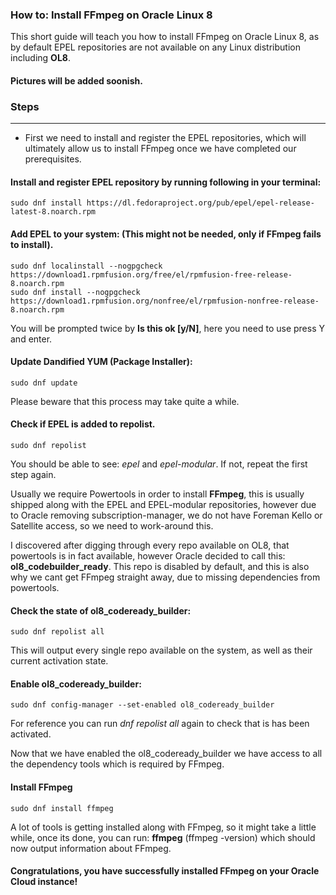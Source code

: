 ### How to: Install FFmpeg on Oracle Linux 8

This short guide will teach you how to install FFmpeg on Oracle Linux 8, as by default EPEL repositories are not available on any Linux distribution including **OL8**.

#### Pictures will be added soonish.


### Steps
___

- First we need to install and register the EPEL repositories, which will ultimately allow us to install FFmpeg once we have completed our prerequisites.


#### Install and register EPEL repository by running following in your terminal:
```
sudo dnf install https://dl.fedoraproject.org/pub/epel/epel-release-latest-8.noarch.rpm
```

#### Add EPEL to your system: (This might not be needed, only if FFmpeg fails to install).
```
sudo dnf localinstall --nogpgcheck https://download1.rpmfusion.org/free/el/rpmfusion-free-release-8.noarch.rpm
sudo dnf install --nogpgcheck https://download1.rpmfusion.org/nonfree/el/rpmfusion-nonfree-release-8.noarch.rpm
```
You will be prompted twice by **Is this ok [y/N]**, here you need to use press Y and enter.

#### Update Dandified YUM (Package Installer):
```
sudo dnf update
```
Please beware that this process may take quite a while. 

#### Check if EPEL is added to repolist.
```
sudo dnf repolist
```
You should be able to see: *epel* and *epel-modular*. If not, repeat the first step again.

Usually we require Powertools in order to install **FFmpeg**, this is usually shipped along with the EPEL and EPEL-modular repositories, however due to Oracle removing subscription-manager, we do not have Foreman Kello or Satellite access, so we need to work-around this. 

I discovered after digging through every repo available on OL8, that powertools is in fact available, however Oracle decided to call this: **ol8_codebuilder_ready**. This repo is disabled by default, and this is also why we cant get FFmpeg straight away, due to missing dependencies from powertools.

#### Check the state of ol8_codeready_builder:
```
sudo dnf repolist all
```
This will output every single repo available on the system, as well as their current activation state.

#### Enable ol8_codeready_builder:
```
sudo dnf config-manager --set-enabled ol8_codeready_builder
```
For reference you can run *dnf repolist all* again to check that is has been activated.

Now that we have enabled the ol8_codeready_builder we have access to all the dependency tools which is required by FFmpeg.

#### Install FFmpeg
```
sudo dnf install ffmpeg
```
A lot of tools is getting installed along with FFmpeg, so it might take a little while, once its done, you can run: **ffmpeg** (ffmpeg -version) which should now output information about FFmpeg. 

#### Congratulations, you have successfully installed FFmpeg on your Oracle Cloud instance!


